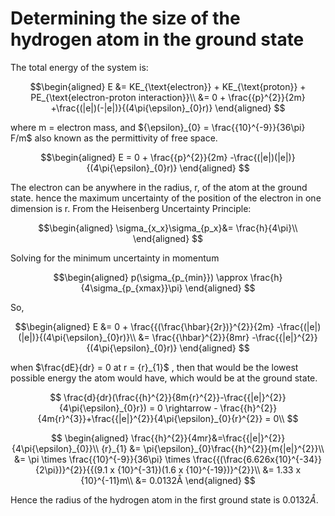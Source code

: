 # Determining the size of the hydrogen atom in the ground state


The total energy of the system is:

$$\begin{aligned}
E &= KE_{\text{electron}} + KE_{\text{proton}} + PE_{\text{electron-proton interaction}}\\
&= 0 + \frac{{p}^{2}}{2m} +\frac{(|e|)(-|e|)}{(4\pi{\epsilon}_{0}r)}
\end{aligned}
$$

where m = electron mass, and ${\epsilon}_{0} = \frac{{10}^{-9}}{36\pi} F/m$ also known as the permittivity of free space.

$$\begin{aligned}
E = 0 + \frac{{p}^{2}}{2m} -\frac{(|e|)(|e|)}{(4\pi{\epsilon}_{0}r)}
\end{aligned}
$$

The electron can be anywhere in the radius, r, of the atom at the ground state. hence the maximum uncertainty of the position of the electron in one dimension is r. From the Heisenberg Uncertainty Principle:

$$\begin{aligned}
\sigma_{x_x}\sigma_{p_x}&= \frac{h}{4\pi}\\
\end{aligned}
$$

Solving for the minimum uncertainty in momentum

$$\begin{aligned}
p(\sigma_{p_{min}}) \approx \frac{h}{4\sigma_{p_{xmax}}\pi}
\end{aligned}
$$

So,

$$\begin{aligned}
E &=  0 + \frac{{(\frac{\hbar}{2r})}^{2}}{2m} -\frac{(|e|)(|e|)}{(4\pi{\epsilon}_{0}r)}\\
&= \frac{{\hbar}^{2}}{8mr} -\frac{{|e|}^{2}}{(4\pi{\epsilon}_{0}r)}
\end{aligned}
$$

when $\frac{dE}{dr} = 0 at r = {r}_{1}$ , then that would be the lowest possible energy the atom would have, which would be at the ground state.

$$
\frac{d}{dr}(\frac{{h}^{2}}{8m{r}^{2}}-\frac{{|e|}^{2}}{4\pi{\epsilon}_{0}r})  = 0 \rightarrow - \frac{{h}^{2}}{4m{r}^{3}}+\frac{{|e|}^{2}}{4\pi{\epsilon}_{0}{r}^{2}} = 0\\
$$

$$
\begin{aligned}
\frac{{h}^{2}}{4mr}&=\frac{{|e|}^{2}}{4\pi{\epsilon}_{0}}\\
{r}_{1} &= \pi{\epsilon}_{0}\frac{{h}^{2}}{m{|e|}^{2}}\\
&= \pi \times \frac{{10}^{-9}}{36\pi} \times \frac{{(\frac{6.626x{10}^{-34}}{2\pi})}^{2}}{{(9.1 x {10}^{-31})(1.6 x {10}^{-19})}^{2}}\\
&= 1.33 x {10}^{-11}m\\
&= 0.0132Å
\end{aligned}
$$

Hence the radius of the hydrogen atom in the first ground state is $0.0132Å$.
